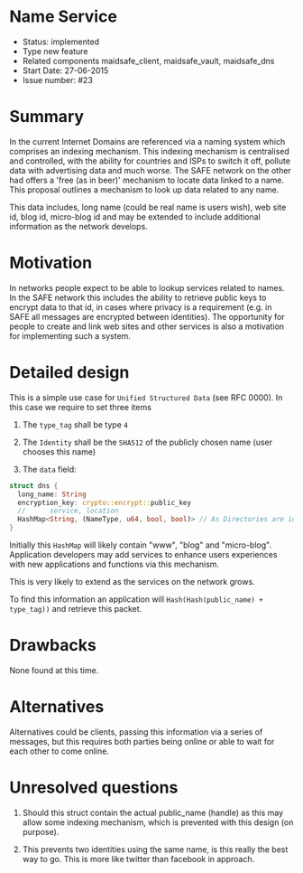 # Name Service


- Status: implemented
- Type new feature
- Related components maidsafe_client, maidsafe_vault, maidsafe_dns
- Start Date: 27-06-2015
- Issue number: #23

# Summary

In the current Internet Domains are referenced via a naming system which comprises an indexing mechanism. This indexing mechanism is centralised and controlled, with the ability for countries and ISPs to switch it off, pollute data with advertising data and much worse. The SAFE network on the other had offers a 'free (as in beer)' mechanism to locate data linked to a name. This proposal outlines a mechanism to look up data related to any name.

This data includes, long name (could be real name is users wish), web site id, blog id, micro-blog id and may be extended to include additional information as the network develops.

# Motivation

In networks people expect to be able to lookup services related to names. In the SAFE network this includes the ability to retrieve public keys to encrypt data to that id, in cases where privacy is a requirement (e.g. in SAFE all messages are encrypted between identities). The opportunity for people to create and link web sites and other services is also a motivation for implementing such a system.

# Detailed design

This is a simple use case for `Unified Structured Data` (see RFC 0000). In this case we require to set three items

1. The `type_tag` shall be type `4`

2. The `Identity` shall be the `SHA512` of the publicly chosen name (user chooses this name)

3. The `data` field:

```rust
struct dns {
  long_name: String
  encryption_key: crypto::encrypt::public_key
  //      service, location
  HashMap<String, (NameType, u64, bool, bool)> // As Directories are identified by a tuple of 4 parameters (NameType, tag, if private/encrypted, if versioned) it makes sense to have the 4 identifies stored for better scalability.
}
```


Initially this `HashMap` will likely contain "www", "blog" and "micro-blog". Application developers may add services to enhance
users experiences with new applications and functions via this mechanism.

This is very likely to extend as the services on the network grows.

To find this information an application will `Hash(Hash(public_name) + type_tag))` and retrieve this packet.

# Drawbacks

None found at this time.

# Alternatives

Alternatives could be clients, passing this information via a series of messages, but this requires both parties being online or able to wait for each other to come online.

# Unresolved questions

1. Should this struct contain the actual public_name (handle) as this may allow some indexing mechanism, which is prevented with this design (on purpose).

2. This prevents two identities using the same name, is this really the best way to go. This is more like twitter than facebook in approach.
